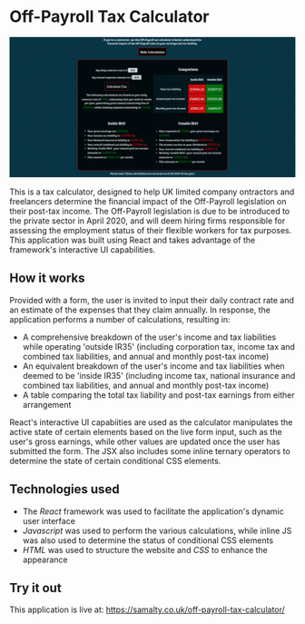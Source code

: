 # Off-Payroll Tax Calculator

![](static/media/tax_calculator.PNG)

This is a tax calculator, designed to help UK limited company ontractors and freelancers determine the financial impact of the 
Off-Payroll legislation on their post-tax income. The Off-Payroll legislation is due to be introduced to the private sector in April 
2020, and will deem hiring firms responsible for assessing the employment status of their flexible workers for tax purposes. This 
application was built using React and takes advantage of the framework's interactive UI capabilities.

## How it works

Provided with a form, the user is invited to input their daily contract rate and an estimate of the expenses that they claim annually. 
In response, the application performs a number of calculations, resulting in:

- A comprehensive breakdown of the user's income and tax liabilities while operating 'outside IR35' (including corporation tax, income tax and combined tax liabilities, and annual and monthly post-tax income)
- An equivalent breakdown of the user's income and tax liabilities when deemed to be 'inside IR35' (including income tax, national insurance and combined tax liabilities, and annual and monthly post-tax income)
- A table comparing the total tax liability and post-tax earnings from either arrangement

React's interactive UI capabiities are used as the calculator manipulates the active state of certain elements based on the live form 
input, such as the user's gross earnings, while other values are updated once the user has submitted the form. The JSX also includes 
some inline ternary operators to determine the state of certain conditional CSS elements.

## Technologies used

- The *React* framework was used to facilitate the application's dynamic user interface
- *Javascript* was used to perform the various calculations, while inline JS was also used to determine the status of conditional CSS elements
- *HTML* was used to structure the website and *CSS* to enhance the appearance

## Try it out

This application is live at: https://samalty.co.uk/off-payroll-tax-calculator/

